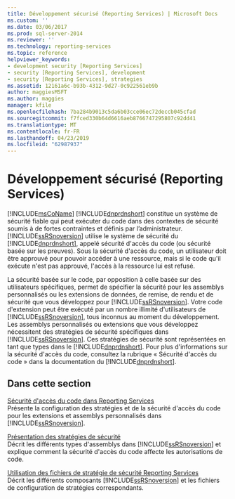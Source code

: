 ```yaml
---
title: Développement sécurisé (Reporting Services) | Microsoft Docs
ms.custom: ''
ms.date: 03/06/2017
ms.prod: sql-server-2014
ms.reviewer: ''
ms.technology: reporting-services
ms.topic: reference
helpviewer_keywords:
- development security [Reporting Services]
- security [Reporting Services], development
- security [Reporting Services], strategies
ms.assetid: 12161a6c-b93b-4312-9d27-0c922561eb9b
author: maggiesMSFT
ms.author: maggies
manager: kfile
ms.openlocfilehash: 7ba284b9013c5da6b03cce06ec72deccb045cfad
ms.sourcegitcommit: f7fced330b64d6616aeb8766747295807c92dd41
ms.translationtype: MT
ms.contentlocale: fr-FR
ms.lasthandoff: 04/23/2019
ms.locfileid: "62987937"
---
```

# <a name="secure-development-reporting-services"></a>Développement sécurisé (Reporting Services)
  [!INCLUDE[msCoName](../../../includes/msconame-md.md)] [!INCLUDE[dnprdnshort](../../../includes/dnprdnshort-md.md)] constitue un système de sécurité fiable qui peut exécuter du code dans des contextes de sécurité soumis à de fortes contraintes et définis par l’administrateur. [!INCLUDE[ssRSnoversion](../../../includes/ssrsnoversion-md.md)] utilise le système de sécurité du [!INCLUDE[dnprdnshort](../../../includes/dnprdnshort-md.md)], appelé sécurité d'accès du code (ou sécurité basée sur les preuves). Sous la sécurité d'accès du code, un utilisateur doit être approuvé pour pouvoir accéder à une ressource, mais si le code qu'il exécute n'est pas approuvé, l'accès à la ressource lui est refusé.  
  
 La sécurité basée sur le code, par opposition à celle basée sur des utilisateurs spécifiques, permet de spécifier la sécurité pour les assemblys personnalisés ou les extensions de données, de remise, de rendu et de sécurité que vous développez pour [!INCLUDE[ssRSnoversion](../../../includes/ssrsnoversion-md.md)]. Votre code d'extension peut être exécuté par un nombre illimité d'utilisateurs de [!INCLUDE[ssRSnoversion](../../../includes/ssrsnoversion-md.md)], tous inconnus au moment du développement. Les assemblys personnalisés ou extensions que vous développez nécessitent des stratégies de sécurité spécifiques dans [!INCLUDE[ssRSnoversion](../../../includes/ssrsnoversion-md.md)]. Ces stratégies de sécurité sont représentées en tant que types dans le [!INCLUDE[dnprdnshort](../../../includes/dnprdnshort-md.md)]. Pour plus d'informations sur la sécurité d'accès du code, consultez la rubrique « Sécurité d'accès du code » dans la documentation du [!INCLUDE[dnprdnshort](../../../includes/dnprdnshort-md.md)].  
  
## <a name="in-this-section"></a>Dans cette section  
 [Sécurité d'accès du code dans Reporting Services](code-access-security-in-reporting-services.md)  
 Présente la configuration des stratégies et de la sécurité d'accès du code pour les extensions et assemblys personnalisés dans [!INCLUDE[ssRSnoversion](../../../includes/ssrsnoversion-md.md)].  
  
 [Présentation des stratégies de sécurité](understanding-security-policies.md)  
 Décrit les différents types d'assemblys dans [!INCLUDE[ssRSnoversion](../../../includes/ssrsnoversion-md.md)] et explique comment la sécurité d'accès du code affecte les autorisations de code.  
  
 [Utilisation des fichiers de stratégie de sécurité Reporting Services](using-reporting-services-security-policy-files.md)  
 Décrit les différents composants [!INCLUDE[ssRSnoversion](../../../includes/ssrsnoversion-md.md)] et les fichiers de configuration de stratégies correspondants.  
  
  
